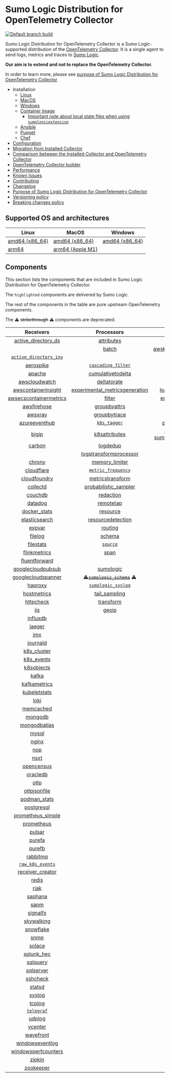 # Sumo Logic Distribution for OpenTelemetry Collector

[![Default branch build](https://github.com/SumoLogic/sumologic-otel-collector/actions/workflows/dev_builds.yml/badge.svg)](https://github.com/SumoLogic/sumologic-otel-collector/actions/workflows/dev_builds.yml)

Sumo Logic Distribution for OpenTelemetry Collector is a Sumo Logic-supported distribution of the [OpenTelemetry Collector][otc_link].
It is a single agent to send logs, metrics and traces to [Sumo Logic][sumologic].

**Our aim is to extend and not to replace the OpenTelemetry Collector.**

In order to learn more, please see [purpose of Sumo Logic Distribution for OpenTelemetry Collector][purpose]

- Installation
  - [Linux][linux_installation]
  - [MacOS][macos_installation]
  - [Windows][windows_installation]
  - [Container image](/docs/installation.md#container-image)
    - [Important note about local state files when using `sumologicextension`](/docs/installation.md#important-note-about-local-state-files-when-using-sumologicextension)
  - [Ansible](/docs/installation.md#ansible)
  - [Puppet](/docs/installation.md#puppet)
  - [Chef](/docs/installation.md#chef)
- [Configuration](docs/configuration.md)
- [Migration from Installed Collector](docs/migration.md)
- [Comparison between the Installed Collector and OpenTelemetry Collector](docs/comparison.md)
- [OpenTelemetry Collector builder](./otelcolbuilder/README.md)
- [Performance]
- [Known Issues]
- [Contributing](./CONTRIBUTING.md)
- [Changelog](./CHANGELOG.md)
- [Purpose of Sumo Logic Distribution for OpenTelemetry Collector][purpose]
- [Versioning policy][versioning]
- [Breaking changes policy][breaking]

## Supported OS and architectures

| Linux                         | MacOS                         | Windows                     |
| ----------------------------- | ----------------------------- | --------------------------- |
| [amd64 (x86_64)][linux_amd64] | [amd64 (x86_64)][mac_amd64]   | [amd64 (x86_64)][win_amd64] |
| [arm64][linux_arm64]          | [arm64 (Apple M1)][mac_arm64] |                             |

## Components

This section lists the components that are included in Sumo Logic Distribution for OpenTelemetry Collector.

The `highlighted` components are delivered by Sumo Logic.

The rest of the components in the table are pure upstream OpenTelemetry components.

The ⚠️ ~~strikethrough~~ ⚠️ components are deprecated.

|                        Receivers                         |                          Processors                          |               Exporters                |                 Extensions                  |             Connectors              |
| :------------------------------------------------------: | :----------------------------------------------------------: | :------------------------------------: | :-----------------------------------------: | :---------------------------------: |
|     [active_directory_ds][activedirectorydsreceiver]     |              [attributes][attributesprocessor]               |         [awss3][awss3exporter]         |       [asapclient][asapauthextension]       |     [forward][forwardconnector]     |
|                                                          |                   [batch][batchprocessor]                    |          [awskinesisexporter]          |                                             |                                     |
|   [`active_directory_inv`][activedirectoryinvreceiver]   |                                                              |        [carbon][carbonexporter]        |                 [awsproxy]                  |       [count][countconnector]       |
|              [aerospike][aerospikereceiver]              |        [`cascading_filter`][cascadingfilterprocessor]        |         [debug][debugexporter]         |       [basicauth][basicauthextension]       |  [exceptions][exceptionsconnector]  |
|                 [apache][apachereceiver]                 |       [cumulativetodelta][cumulativetodeltaprocessor]        |          [file][fileexporter]          | [bearertokenauth][bearertokenauthextension] |    [failover][failoverconnector]    |
|          [awscloudwatch][awscloudwatchreceiver]          |             [deltatorate][deltatorateprocessor]              |         [kafka][kafkaexporter]         |           [db_storage][dbstorage]           |  [roundrobin][roundrobinconnector]  |
|    [awscontainerinsight][awscontainerinsightreceiver]    | [experimental_metricsgeneration][metricsgenerationprocessor] | [loadbalancing][loadbalancingexporter] |      [docker_observer][dockerobserver]      |     [routing][routingconnector]     |
| [awsecscontainermetrics][awsecscontainermetricsreceiver] |                  [filter][filterprocessor]                   |      [ecs_observer][ecsobserver]       |    [servicegraph][servicegraphconnector]    |                                     |
|            [awsfirehose][awsfirehosereceiver]            |            [groupbyattrs][groupbyattrsprocessor]             |          [otlp][otlpexporter]          |    [ecs_task_observer][ecstaskobserver]     | [spanmetrics][spanmetricsconnector] |
|                [awsxray][awsxrayreceiver]                |            [groupbytrace][groupbytraceprocessor]             |      [otlphttp][otlphttpexporter]      |         [file_storage][filestorage]         |                                     |
|          [azureeventhub][azureeventhubreceiver]          |                 [`k8s_tagger`][k8sprocessor]                 |    [prometheus][prometheusexporter]    |   [headerssetter][headerssetterextension]   |                                     |
|                  [bigip][bigipreceiver]                  |           [k8sattributes][k8sattributesprocessor]            |    [sumologic] [sumologicexporter]     |    [health_check][healthcheckextension]     |                                     |
|                 [carbon][carbonreceiver]                 |                [logdedup][logdedupprocessor]                 |        [syslog][syslogexporter]        |        [host_observer][hostobserver]        |                                     |
|                                                          |       [logstransformprocessor][logstransformprocessor]       |                                        |                                             |                                     |
|                 [chrony][chronyreceiver]                 |           [memory_limiter][memorylimiterprocessor]           |           [nop][nopexporter]           |       [http_forwarder][httpforwarder]       |                                     |
|             [cloudflare][cloudflarereceiver]             |        [`metric_frequency`][metricfrequencyprocessor]        |                                        |           [jaegerremotesampling]            |                                     |
|           [cloudfoundry][cloudfoundryreceiver]           |        [metricstransform][metricstransformprocessor]         |                                        |         [k8s_observer][k8sobserver]         |                                     |
|               [collectd][collectdreceiver]               |    [probabilistic_sampler][probabilisticsamplerprocessor]    |                                        |                                             |                                     |
|                [couchdb][couchdbreceiver]                |               [redaction][redactionprocessor]                |                                        |  [oauth2client][oauth2clientauthextension]  |                                     |
|                [datadog][datadogreceiver]                |               [remotetap][remotetapprocessor]                |                                        |          [oidc][oidcauthextension]          |                                     |
|           [docker_stats][dockerstatsreceiver]            |                [resource][resourceprocessor]                 |                                        |           [pprof][pprofextension]           |                                     |
|          [elasticsearch][elasticsearchreceiver]          |       [resourcedetection][resourcedetectionprocessor]        |                                        |       [sigv4auth][sigv4authextension]       |                                     |
|                 [expvar][expvarreceiver]                 |                 [routing][routingprocessor]                  |                                        |      [`sumologic`][sumologicextension]      |                                     |
|                [filelog][filelogreceiver]                |                  [schema][schemaprocessor]                   |                                        |          [zpages][zpagesextension]          |                                     |
|              [filestats][filestatsreceiver]              |                 [`source`][sourceprocessor]                  |                                        |                                             |                                     |
|           [flinkmetrics][flinkmetricsreceiver]           |                    [span][spanprocessor]                     |                                        |                                             |                                     |
|          [fluentforward][fluentforwardreceiver]          |                                                              |                                        |                                             |                                     |
|      [googlecloudpubsub][googlecloudpubsubreceiver]      |               [sumologic][sumologicprocessor]                |                                        |                                             |                                     |
|     [googlecloudspanner][googlecloudspannerreceiver]     |   ⚠️~~[`sumologic_schema`][sumologicschemaprocessor]~~ ⚠️    |                                        |                                             |                                     |
|                [haproxy][haproxyreceiver]                |        [`sumologic_syslog`][sumologicsyslogprocessor]        |                                        |                                             |                                     |
|            [hostmetrics][hostmetricsreceiver]            |            [tail_sampling][tailsamplingprocessor]            |                                        |                                             |                                     |
|              [httpcheck][httpcheckreceiver]              |               [transform][transformprocessor]                |                                        |                                             |                                     |
|                    [iis][iisreceiver]                    |                   [geoip][geoipprocessor]                    |                                        |                                             |                                     |
|               [influxdb][influxdbreceiver]               |                                                              |                                        |                                             |                                     |
|                 [jaeger][jaegerreceiver]                 |                                                              |                                        |                                             |                                     |
|                    [jmx][jmxreceiver]                    |                                                              |                                        |                                             |                                     |
|               [journald][journaldreceiver]               |                                                              |                                        |                                             |                                     |
|            [k8s_cluster][k8sclusterreceiver]             |                                                              |                                        |                                             |                                     |
|             [k8s_events][k8seventsreceiver]              |                                                              |                                        |                                             |                                     |
|             [k8sobjects][k8sobjectsreceiver]             |                                                              |                                        |                                             |                                     |
|                  [kafka][kafkareceiver]                  |                                                              |                                        |                                             |                                     |
|           [kafkametrics][kafkametricsreceiver]           |                                                              |                                        |                                             |                                     |
|           [kubeletstats][kubeletstatsreceiver]           |                                                              |                                        |                                             |                                     |
|                   [loki][lokireceiver]                   |                                                              |                                        |                                             |                                     |
|              [memcached][memcachedreceiver]              |                                                              |                                        |                                             |                                     |
|                [mongodb][mongodbreceiver]                |                                                              |                                        |                                             |                                     |
|           [mongodbatlas][mongodbatlasreceiver]           |                                                              |                                        |                                             |                                     |
|                  [mysql][mysqlreceiver]                  |                                                              |                                        |                                             |                                     |
|                  [nginx][nginxreceiver]                  |                                                              |                                        |                                             |                                     |
|                    [nop][nopreceiver]                    |                                                              |                                        |                                             |                                     |
|                   [nsxt][nsxtreceiver]                   |                                                              |                                        |                                             |                                     |
|             [opencensus][opencensusreceiver]             |                                                              |                                        |                                             |                                     |
|               [oracledb][oracledbreceiver]               |                                                              |                                        |                                             |                                     |
|                   [otlp][otlpreceiver]                   |                                                              |                                        |                                             |                                     |
|           [otlpjsonfile][otlpjsonfilereceiver]           |                                                              |                                        |                                             |                                     |
|              [podman_stats][podmanreceiver]              |                                                              |                                        |                                             |                                     |
|             [postgresql][postgresqlreceiver]             |                                                              |                                        |                                             |                                     |
|      [prometheus_simple][simpleprometheusreceiver]       |                                                              |                                        |                                             |                                     |
|             [prometheus][prometheusreceiver]             |                                                              |                                        |                                             |                                     |
|                 [pulsar][pulsarreceiver]                 |                                                              |                                        |                                             |                                     |
|                 [purefa][purefareceiver]                 |                                                              |                                        |                                             |                                     |
|                 [purefb][purefbreceiver]                 |                                                              |                                        |                                             |                                     |
|               [rabbitmq][rabbitmqreceiver]               |                                                              |                                        |                                             |                                     |
|         [`raw_k8s_events`][rawk8seventsreceiver]         |                                                              |                                        |                                             |                                     |
|           [receiver_creator][receivercreator]            |                                                              |                                        |                                             |                                     |
|                  [redis][redisreceiver]                  |                                                              |                                        |                                             |                                     |
|                   [riak][riakreceiver]                   |                                                              |                                        |                                             |                                     |
|                [saphana][saphanareceiver]                |                                                              |                                        |                                             |                                     |
|                   [sapm][sapmreceiver]                   |                                                              |                                        |                                             |                                     |
|               [signalfx][signalfxreceiver]               |                                                              |                                        |                                             |                                     |
|             [skywalking][skywalkingreceiver]             |                                                              |                                        |                                             |                                     |
|              [snowflake][snowflakereceiver]              |                                                              |                                        |                                             |                                     |
|                   [snmp][snmpreceiver]                   |                                                              |                                        |                                             |                                     |
|                 [solace][solacereceiver]                 |                                                              |                                        |                                             |                                     |
|             [splunk_hec][splunkhecreceiver]              |                                                              |                                        |                                             |                                     |
|               [sqlquery][sqlqueryreceiver]               |                                                              |                                        |                                             |                                     |
|              [sqlserver][sqlserverreceiver]              |                                                              |                                        |                                             |                                     |
|               [sshcheck][sshcheckreceiver]               |                                                              |                                        |                                             |                                     |
|                 [statsd][statsdreceiver]                 |                                                              |                                        |                                             |                                     |
|                 [syslog][syslogreceiver]                 |                                                              |                                        |                                             |                                     |
|                 [tcplog][tcplogreceiver]                 |                                                              |                                        |                                             |                                     |
|              [`telegraf`][telegrafreceiver]              |                                                              |                                        |                                             |                                     |
|                 [udplog][udplogreceiver]                 |                                                              |                                        |                                             |                                     |
|                [vcenter][vcenterreceiver]                |                                                              |                                        |                                             |                                     |
|              [wavefront][wavefrontreceiver]              |                                                              |                                        |                                             |                                     |
|        [windowseventlog][windowseventlogreceiver]        |                                                              |                                        |                                             |                                     |
|    [windowsperfcounters][windowsperfcountersreceiver]    |                                                              |                                        |                                             |                                     |
|                 [zipkin][zipkinreceiver]                 |                                                              |                                        |                                             |                                     |
|              [zookeeper][zookeeperreceiver]              |                                                              |                                        |                                             |                                     |

[otc_link]: https://github.com/open-telemetry/opentelemetry-collector
[sumologic]: https://www.sumologic.com
[linux_installation]: https://help.sumologic.com/docs/send-data/opentelemetry-collector/install-collector-linux/
[macos_installation]: https://help.sumologic.com/docs/send-data/opentelemetry-collector/install-collector-macos/
[windows_installation]: https://help.sumologic.com/docs/send-data/opentelemetry-collector/install-collector-windows/
[performance]: https://help.sumologic.com/docs/send-data/opentelemetry-collector/#performance
[known issues]: https://help.sumologic.com/docs/send-data/opentelemetry-collector/troubleshooting-faq/#known-issues
[purpose]: https://help.sumologic.com/docs/send-data/opentelemetry-collector/sumo-logic-opentelemetry-vs-opentelemetry-upstream-relationship/
[versioning]: https://help.sumologic.com/docs/send-data/opentelemetry-collector/sumo-logic-opentelemetry-vs-opentelemetry-upstream-relationship/#versioning-policy
[breaking]: https://help.sumologic.com/docs/send-data/opentelemetry-collector/sumo-logic-opentelemetry-vs-opentelemetry-upstream-relationship/#versioning-policy
[linux_amd64]: ./docs/installation.md#linux-on-amd64-x86-64
[linux_arm64]: ./docs/installation.md#linux-on-arm64
[mac_amd64]: ./docs/installation.md#macos-on-amd64-x86-64
[mac_arm64]: ./docs/installation.md#macos-on-arm64-apple-m1-x86-64
[win_amd64]: ./docs/installation.md#windows
[activedirectorydsreceiver]: https://github.com/open-telemetry/opentelemetry-collector-contrib/tree/v0.134.0/receiver/activedirectorydsreceiver
[activedirectoryinvreceiver]: ./pkg/receiver/activedirectoryinvreceiver
[aerospikereceiver]: https://github.com/open-telemetry/opentelemetry-collector-contrib/tree/v0.134.0/receiver/aerospikereceiver
[apachereceiver]: https://github.com/open-telemetry/opentelemetry-collector-contrib/tree/v0.134.0/receiver/apachereceiver
[awscloudwatchreceiver]: https://github.com/open-telemetry/opentelemetry-collector-contrib/tree/v0.134.0/receiver/awscloudwatchreceiver
[awscontainerinsightreceiver]: https://github.com/open-telemetry/opentelemetry-collector-contrib/tree/v0.134.0/receiver/awscontainerinsightreceiver
[awsecscontainermetricsreceiver]: https://github.com/open-telemetry/opentelemetry-collector-contrib/tree/v0.134.0/receiver/awsecscontainermetricsreceiver
[awsfirehosereceiver]: https://github.com/open-telemetry/opentelemetry-collector-contrib/tree/v0.134.0/receiver/awsfirehosereceiver
[awsxrayreceiver]: https://github.com/open-telemetry/opentelemetry-collector-contrib/tree/v0.134.0/receiver/awsxrayreceiver
[azureeventhubreceiver]: https://github.com/open-telemetry/opentelemetry-collector-contrib/tree/v0.134.0/receiver/azureeventhubreceiver
[bigipreceiver]: https://github.com/open-telemetry/opentelemetry-collector-contrib/tree/v0.134.0/receiver/bigipreceiver
[carbonreceiver]: https://github.com/open-telemetry/opentelemetry-collector-contrib/tree/v0.134.0/receiver/carbonreceiver
[chronyreceiver]: https://github.com/open-telemetry/opentelemetry-collector-contrib/tree/v0.134.0/receiver/chronyreceiver
[cloudfoundryreceiver]: https://github.com/open-telemetry/opentelemetry-collector-contrib/tree/v0.134.0/receiver/cloudfoundryreceiver
[cloudflarereceiver]: https://github.com/open-telemetry/opentelemetry-collector-contrib/tree/v0.134.0/receiver/cloudflarereceiver
[collectdreceiver]: https://github.com/open-telemetry/opentelemetry-collector-contrib/tree/v0.134.0/receiver/collectdreceiver
[couchdbreceiver]: https://github.com/open-telemetry/opentelemetry-collector-contrib/tree/v0.134.0/receiver/couchdbreceiver
[datadogreceiver]: https://github.com/open-telemetry/opentelemetry-collector-contrib/tree/v0.134.0/receiver/datadogreceiver
[dockerstatsreceiver]: https://github.com/open-telemetry/opentelemetry-collector-contrib/tree/v0.134.0/receiver/dockerstatsreceiver
[elasticsearchreceiver]: https://github.com/open-telemetry/opentelemetry-collector-contrib/tree/v0.134.0/receiver/elasticsearchreceiver
[expvarreceiver]: https://github.com/open-telemetry/opentelemetry-collector-contrib/tree/v0.134.0/receiver/expvarreceiver
[filelogreceiver]: https://github.com/open-telemetry/opentelemetry-collector-contrib/tree/v0.134.0/receiver/filelogreceiver
[filestatsreceiver]: https://github.com/open-telemetry/opentelemetry-collector-contrib/tree/v0.134.0/receiver/filestatsreceiver
[flinkmetricsreceiver]: https://github.com/open-telemetry/opentelemetry-collector-contrib/tree/v0.134.0/receiver/flinkmetricsreceiver
[fluentforwardreceiver]: https://github.com/open-telemetry/opentelemetry-collector-contrib/tree/v0.134.0/receiver/fluentforwardreceiver
[googlecloudpubsubreceiver]: https://github.com/open-telemetry/opentelemetry-collector-contrib/tree/v0.134.0/receiver/googlecloudpubsubreceiver
[googlecloudspannerreceiver]: https://github.com/open-telemetry/opentelemetry-collector-contrib/tree/v0.134.0/receiver/googlecloudspannerreceiver
[haproxyreceiver]: https://github.com/open-telemetry/opentelemetry-collector-contrib/tree/v0.134.0/receiver/haproxyreceiver
[hostmetricsreceiver]: https://github.com/open-telemetry/opentelemetry-collector-contrib/tree/v0.134.0/receiver/hostmetricsreceiver
[httpcheckreceiver]: https://github.com/open-telemetry/opentelemetry-collector-contrib/tree/v0.134.0/receiver/httpcheckreceiver
[iisreceiver]: https://github.com/open-telemetry/opentelemetry-collector-contrib/tree/v0.134.0/receiver/iisreceiver
[influxdbreceiver]: https://github.com/open-telemetry/opentelemetry-collector-contrib/tree/v0.134.0/receiver/influxdbreceiver
[jaegerreceiver]: https://github.com/open-telemetry/opentelemetry-collector-contrib/tree/v0.134.0/receiver/jaegerreceiver
[jmxreceiver]: https://github.com/open-telemetry/opentelemetry-collector-contrib/tree/v0.134.0/receiver/jmxreceiver
[journaldreceiver]: https://github.com/open-telemetry/opentelemetry-collector-contrib/tree/v0.134.0/receiver/journaldreceiver
[k8sclusterreceiver]: https://github.com/open-telemetry/opentelemetry-collector-contrib/tree/v0.134.0/receiver/k8sclusterreceiver
[k8seventsreceiver]: https://github.com/open-telemetry/opentelemetry-collector-contrib/tree/v0.134.0/receiver/k8seventsreceiver
[k8sobjectsreceiver]: https://github.com/open-telemetry/opentelemetry-collector-contrib/tree/v0.134.0/receiver/k8sobjectsreceiver
[kafkareceiver]: https://github.com/open-telemetry/opentelemetry-collector-contrib/tree/v0.134.0/receiver/kafkareceiver
[kafkametricsreceiver]: https://github.com/open-telemetry/opentelemetry-collector-contrib/tree/v0.134.0/receiver/kafkametricsreceiver
[kubeletstatsreceiver]: https://github.com/open-telemetry/opentelemetry-collector-contrib/tree/v0.134.0/receiver/kubeletstatsreceiver
[lokireceiver]: https://github.com/open-telemetry/opentelemetry-collector-contrib/tree/v0.134.0/receiver/lokireceiver
[memcachedreceiver]: https://github.com/open-telemetry/opentelemetry-collector-contrib/tree/v0.134.0/receiver/memcachedreceiver
[mongodbreceiver]: https://github.com/open-telemetry/opentelemetry-collector-contrib/tree/v0.134.0/receiver/mongodbreceiver
[mongodbatlasreceiver]: https://github.com/open-telemetry/opentelemetry-collector-contrib/tree/v0.134.0/receiver/mongodbatlasreceiver
[mysqlreceiver]: https://github.com/open-telemetry/opentelemetry-collector-contrib/tree/v0.134.0/receiver/mysqlreceiver
[nginxreceiver]: https://github.com/open-telemetry/opentelemetry-collector-contrib/tree/v0.134.0/receiver/nginxreceiver
[nopreceiver]: https://github.com/open-telemetry/opentelemetry-collector/tree/v0.134.0/receiver/nopreceiver
[nsxtreceiver]: https://github.com/open-telemetry/opentelemetry-collector-contrib/tree/v0.134.0/receiver/nsxtreceiver
[opencensusreceiver]: https://github.com/open-telemetry/opentelemetry-collector-contrib/tree/v0.134.0/receiver/opencensusreceiver
[oracledbreceiver]: https://github.com/open-telemetry/opentelemetry-collector-contrib/tree/v0.134.0/receiver/oracledbreceiver
[otlpreceiver]: https://github.com/open-telemetry/opentelemetry-collector/tree/v0.134.0/receiver/otlpreceiver
[otlpjsonfilereceiver]: https://github.com/open-telemetry/opentelemetry-collector-contrib/tree/v0.134.0/receiver/otlpjsonfilereceiver
[podmanreceiver]: https://github.com/open-telemetry/opentelemetry-collector-contrib/tree/v0.134.0/receiver/podmanreceiver
[postgresqlreceiver]: https://github.com/open-telemetry/opentelemetry-collector-contrib/tree/v0.134.0/receiver/postgresqlreceiver
[simpleprometheusreceiver]: https://github.com/open-telemetry/opentelemetry-collector-contrib/tree/v0.134.0/receiver/simpleprometheusreceiver
[prometheusreceiver]: https://github.com/open-telemetry/opentelemetry-collector-contrib/tree/v0.134.0/receiver/prometheusreceiver
[pulsarreceiver]: https://github.com/open-telemetry/opentelemetry-collector-contrib/tree/v0.134.0/receiver/pulsarreceiver
[purefareceiver]: https://github.com/open-telemetry/opentelemetry-collector-contrib/tree/v0.134.0/receiver/purefareceiver
[purefbreceiver]: https://github.com/open-telemetry/opentelemetry-collector-contrib/tree/v0.134.0/receiver/purefbreceiver
[rabbitmqreceiver]: https://github.com/open-telemetry/opentelemetry-collector-contrib/tree/v0.134.0/receiver/rabbitmqreceiver
[rawk8seventsreceiver]: ./pkg/receiver/rawk8seventsreceiver
[receivercreator]: https://github.com/open-telemetry/opentelemetry-collector-contrib/tree/v0.134.0/receiver/receivercreator
[redisreceiver]: https://github.com/open-telemetry/opentelemetry-collector-contrib/tree/v0.134.0/receiver/redisreceiver
[riakreceiver]: https://github.com/open-telemetry/opentelemetry-collector-contrib/tree/v0.134.0/receiver/riakreceiver
[saphanareceiver]: https://github.com/open-telemetry/opentelemetry-collector-contrib/tree/v0.134.0/receiver/saphanareceiver
[sapmreceiver]: https://github.com/open-telemetry/opentelemetry-collector-contrib/tree/v0.134.0/receiver/sapmreceiver
[signalfxreceiver]: https://github.com/open-telemetry/opentelemetry-collector-contrib/tree/v0.134.0/receiver/signalfxreceiver
[skywalkingreceiver]: https://github.com/open-telemetry/opentelemetry-collector-contrib/tree/v0.134.0/receiver/skywalkingreceiver
[snmpreceiver]: https://github.com/open-telemetry/opentelemetry-collector-contrib/tree/v0.134.0/receiver/snmpreceiver
[snowflakereceiver]: https://github.com/open-telemetry/opentelemetry-collector-contrib/tree/v0.134.0/receiver/snowflakereceiver
[solacereceiver]: https://github.com/open-telemetry/opentelemetry-collector-contrib/tree/v0.134.0/receiver/solacereceiver
[splunkhecreceiver]: https://github.com/open-telemetry/opentelemetry-collector-contrib/tree/v0.134.0/receiver/splunkhecreceiver
[sqlqueryreceiver]: https://github.com/open-telemetry/opentelemetry-collector-contrib/tree/v0.134.0/receiver/sqlqueryreceiver
[sqlserverreceiver]: https://github.com/open-telemetry/opentelemetry-collector-contrib/tree/v0.134.0/receiver/sqlserverreceiver
[sshcheckreceiver]: https://github.com/open-telemetry/opentelemetry-collector-contrib/tree/v0.134.0/receiver/sshcheckreceiver
[statsdreceiver]: https://github.com/open-telemetry/opentelemetry-collector-contrib/tree/v0.134.0/receiver/statsdreceiver
[syslogreceiver]: https://github.com/open-telemetry/opentelemetry-collector-contrib/tree/v0.134.0/receiver/syslogreceiver
[tcplogreceiver]: https://github.com/open-telemetry/opentelemetry-collector-contrib/tree/v0.134.0/receiver/tcplogreceiver
[telegrafreceiver]: ./pkg/receiver/telegrafreceiver
[udplogreceiver]: https://github.com/open-telemetry/opentelemetry-collector-contrib/tree/v0.134.0/receiver/udplogreceiver
[vcenterreceiver]: https://github.com/open-telemetry/opentelemetry-collector-contrib/tree/v0.134.0/receiver/vcenterreceiver
[wavefrontreceiver]: https://github.com/open-telemetry/opentelemetry-collector-contrib/tree/v0.134.0/receiver/wavefrontreceiver
[windowseventlogreceiver]: https://github.com/open-telemetry/opentelemetry-collector-contrib/tree/v0.134.0/receiver/windowseventlogreceiver
[windowsperfcountersreceiver]: https://github.com/open-telemetry/opentelemetry-collector-contrib/tree/v0.134.0/receiver/windowsperfcountersreceiver
[zipkinreceiver]: https://github.com/open-telemetry/opentelemetry-collector-contrib/tree/v0.134.0/receiver/zipkinreceiver
[zookeeperreceiver]: https://github.com/open-telemetry/opentelemetry-collector-contrib/tree/v0.134.0/receiver/zookeeperreceiver
[attributesprocessor]: https://github.com/open-telemetry/opentelemetry-collector-contrib/tree/v0.134.0/processor/attributesprocessor
[batchprocessor]: https://github.com/open-telemetry/opentelemetry-collector/tree/v0.134.0/processor/batchprocessor
[cascadingfilterprocessor]: ./pkg/processor/cascadingfilterprocessor
[cumulativetodeltaprocessor]: https://github.com/open-telemetry/opentelemetry-collector-contrib/tree/v0.134.0/processor/cumulativetodeltaprocessor
[deltatorateprocessor]: https://github.com/open-telemetry/opentelemetry-collector-contrib/tree/v0.134.0/processor/deltatorateprocessor
[metricsgenerationprocessor]: https://github.com/open-telemetry/opentelemetry-collector-contrib/tree/v0.134.0/processor/metricsgenerationprocessor
[filterprocessor]: https://github.com/open-telemetry/opentelemetry-collector-contrib/tree/v0.134.0/processor/filterprocessor
[groupbyattrsprocessor]: https://github.com/open-telemetry/opentelemetry-collector-contrib/tree/v0.134.0/processor/groupbyattrsprocessor
[groupbytraceprocessor]: https://github.com/open-telemetry/opentelemetry-collector-contrib/tree/v0.134.0/processor/groupbytraceprocessor
[k8sprocessor]: ./pkg/processor/k8sprocessor
[k8sattributesprocessor]: https://github.com/open-telemetry/opentelemetry-collector-contrib/tree/v0.134.0/processor/k8sattributesprocessor
[logdedupprocessor]: https://github.com/open-telemetry/opentelemetry-collector-contrib/tree/v0.134.0/processor/logdedupprocessor
[logstransformprocessor]: https://github.com/open-telemetry/opentelemetry-collector-contrib/tree/v0.134.0/processor/logstransformprocessor
[memorylimiterprocessor]: https://github.com/open-telemetry/opentelemetry-collector/tree/v0.134.0/processor/memorylimiterprocessor
[metricfrequencyprocessor]: ./pkg/processor/metricfrequencyprocessor
[metricstransformprocessor]: https://github.com/open-telemetry/opentelemetry-collector-contrib/tree/v0.134.0/processor/metricstransformprocessor
[probabilisticsamplerprocessor]: https://github.com/open-telemetry/opentelemetry-collector-contrib/tree/v0.134.0/processor/probabilisticsamplerprocessor
[redactionprocessor]: https://github.com/open-telemetry/opentelemetry-collector-contrib/tree/v0.134.0/processor/redactionprocessor
[remotetapprocessor]: https://github.com/open-telemetry/opentelemetry-collector-contrib/tree/v0.134.0/processor/remotetapprocessor
[resourceprocessor]: https://github.com/open-telemetry/opentelemetry-collector-contrib/tree/v0.134.0/processor/resourceprocessor
[resourcedetectionprocessor]: https://github.com/open-telemetry/opentelemetry-collector-contrib/tree/v0.134.0/processor/resourcedetectionprocessor
[routingprocessor]: https://github.com/open-telemetry/opentelemetry-collector-contrib/tree/v0.134.0/processor/routingprocessor
[schemaprocessor]: https://github.com/open-telemetry/opentelemetry-collector-contrib/tree/v0.134.0/processor/schemaprocessor
[sourceprocessor]: ./pkg/processor/sourceprocessor
[spanprocessor]: https://github.com/open-telemetry/opentelemetry-collector-contrib/tree/v0.134.0/processor/spanprocessor
[sumologicprocessor]: https://github.com/open-telemetry/opentelemetry-collector-contrib/tree/v0.134.0/processor/sumologicprocessor
[sumologicschemaprocessor]: ./pkg/processor/sumologicschemaprocessor
[sumologicsyslogprocessor]: ./pkg/processor/sumologicsyslogprocessor
[tailsamplingprocessor]: https://github.com/open-telemetry/opentelemetry-collector-contrib/tree/v0.134.0/processor/tailsamplingprocessor
[transformprocessor]: https://github.com/open-telemetry/opentelemetry-collector-contrib/tree/v0.134.0/processor/transformprocessor
[awss3exporter]: https://github.com/open-telemetry/opentelemetry-collector-contrib/tree/v0.134.0/exporter/awss3exporter
[awskinesisexporter]: https://github.com/open-telemetry/opentelemetry-collector-contrib/tree/v0.134.0/exporter/awskinesisexporter
[carbonexporter]: https://github.com/open-telemetry/opentelemetry-collector-contrib/tree/v0.134.0/exporter/carbonexporter
[debugexporter]: https://github.com/open-telemetry/opentelemetry-collector/tree/v0.134.0/exporter/debugexporter
[fileexporter]: https://github.com/open-telemetry/opentelemetry-collector-contrib/tree/v0.134.0/exporter/fileexporter
[kafkaexporter]: https://github.com/open-telemetry/opentelemetry-collector-contrib/tree/v0.134.0/exporter/kafkaexporter
[loadbalancingexporter]: https://github.com/open-telemetry/opentelemetry-collector-contrib/tree/v0.134.0/exporter/loadbalancingexporter
[nopexporter]: https://github.com/open-telemetry/opentelemetry-collector/tree/v0.134.0/exporter/nopexporter
[otlpexporter]: https://github.com/open-telemetry/opentelemetry-collector/tree/v0.134.0/exporter/otlpexporter
[otlphttpexporter]: https://github.com/open-telemetry/opentelemetry-collector/tree/v0.134.0/exporter/otlphttpexporter
[prometheusexporter]: https://github.com/open-telemetry/opentelemetry-collector-contrib/tree/v0.134.0/exporter/prometheusexporter
[sumologicexporter]: https://github.com/open-telemetry/opentelemetry-collector-contrib/tree/v0.134.0/exporter/sumologicexporter
[syslogexporter]: https://github.com/open-telemetry/opentelemetry-collector-contrib/tree/v0.134.0/exporter/syslogexporter
[asapauthextension]: https://github.com/open-telemetry/opentelemetry-collector-contrib/tree/v0.134.0/extension/asapauthextension
[awsproxy]: https://github.com/open-telemetry/opentelemetry-collector-contrib/tree/v0.134.0/extension/awsproxy
[basicauthextension]: https://github.com/open-telemetry/opentelemetry-collector-contrib/tree/v0.134.0/extension/basicauthextension
[bearertokenauthextension]: https://github.com/open-telemetry/opentelemetry-collector-contrib/tree/v0.134.0/extension/bearertokenauthextension
[dbstorage]: https://github.com/open-telemetry/opentelemetry-collector-contrib/tree/v0.134.0/extension/storage/dbstorage
[dockerobserver]: https://github.com/open-telemetry/opentelemetry-collector-contrib/tree/v0.134.0/extension/observer/dockerobserver
[ecsobserver]: https://github.com/open-telemetry/opentelemetry-collector-contrib/tree/v0.134.0/extension/observer/ecsobserver
[ecstaskobserver]: https://github.com/open-telemetry/opentelemetry-collector-contrib/tree/v0.134.0/extension/observer/ecstaskobserver
[filestorage]: https://github.com/open-telemetry/opentelemetry-collector-contrib/tree/v0.134.0/extension/storage/filestorage
[headerssetterextension]: https://github.com/open-telemetry/opentelemetry-collector-contrib/tree/v0.134.0/extension/headerssetterextension
[healthcheckextension]: https://github.com/open-telemetry/opentelemetry-collector-contrib/tree/v0.134.0/extension/healthcheckextension
[hostobserver]: https://github.com/open-telemetry/opentelemetry-collector-contrib/tree/v0.134.0/extension/observer/hostobserver
[httpforwarder]: https://github.com/open-telemetry/opentelemetry-collector-contrib/tree/v0.134.0/extension/httpforwarderextension
[jaegerremotesampling]: https://github.com/open-telemetry/opentelemetry-collector-contrib/tree/v0.134.0/extension/jaegerremotesampling
[k8sobserver]: https://github.com/open-telemetry/opentelemetry-collector-contrib/tree/v0.134.0/extension/observer/k8sobserver
[oauth2clientauthextension]: https://github.com/open-telemetry/opentelemetry-collector-contrib/tree/v0.134.0/extension/oauth2clientauthextension
[oidcauthextension]: https://github.com/open-telemetry/opentelemetry-collector-contrib/tree/v0.134.0/extension/oidcauthextension
[pprofextension]: https://github.com/open-telemetry/opentelemetry-collector-contrib/tree/v0.134.0/extension/pprofextension
[sigv4authextension]: https://github.com/open-telemetry/opentelemetry-collector-contrib/tree/v0.134.0/extension/sigv4authextension
[sumologicextension]: https://github.com/open-telemetry/opentelemetry-collector-contrib/tree/v0.134.0/extension/sumologicextension
[zpagesextension]: https://github.com/open-telemetry/opentelemetry-collector/tree/v0.134.0/extension/zpagesextension
[forwardconnector]: https://github.com/open-telemetry/opentelemetry-collector/tree/v0.134.0/connector/forwardconnector
[countconnector]: https://github.com/open-telemetry/opentelemetry-collector-contrib/tree/v0.134.0/connector/countconnector
[failoverconnector]: https://github.com/open-telemetry/opentelemetry-collector-contrib/tree/v0.134.0/connector/failoverconnector
[exceptionsconnector]: https://github.com/open-telemetry/opentelemetry-collector-contrib/tree/v0.134.0/connector/exceptionsconnector
[roundrobinconnector]: https://github.com/open-telemetry/opentelemetry-collector-contrib/tree/v0.134.0/connector/roundrobinconnector
[routingconnector]: https://github.com/open-telemetry/opentelemetry-collector-contrib/tree/v0.134.0/connector/routingconnector
[servicegraphconnector]: https://github.com/open-telemetry/opentelemetry-collector-contrib/tree/v0.134.0/connector/servicegraphconnector
[spanmetricsconnector]: https://github.com/open-telemetry/opentelemetry-collector-contrib/tree/v0.134.0/connector/spanmetricsconnector
[geoipprocessor]: https://github.com/open-telemetry/opentelemetry-collector-contrib/tree/v0.134.0/processor/geoipprocessor

